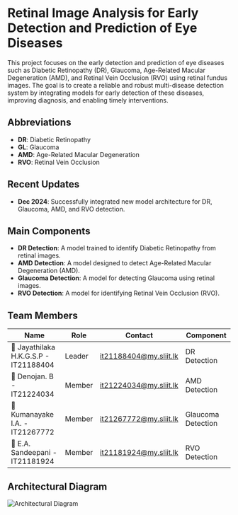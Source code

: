 # Retinal Image Analysis for Early Detection and Prediction of Eye Diseases

This project focuses on the early detection and prediction of eye diseases such as Diabetic Retinopathy (DR), Glaucoma, Age-Related Macular Degeneration (AMD), and Retinal Vein Occlusion (RVO) using retinal fundus images. The goal is to create a reliable and robust multi-disease detection system by integrating models for early detection of these diseases, improving diagnosis, and enabling timely interventions.

## Abbreviations
- **DR**: Diabetic Retinopathy
- **GL**: Glaucoma
- **AMD**: Age-Related Macular Degeneration
- **RVO**: Retinal Vein Occlusion

## Recent Updates
- **Dec 2024**: Successfully integrated new model architecture for DR, Glaucoma, AMD, and RVO detection.

## Main Components
- **DR Detection**: A model trained to identify Diabetic Retinopathy from retinal images.
- **AMD Detection**: A model designed to detect Age-Related Macular Degeneration (AMD).
- **Glaucoma Detection**: A model for detecting Glaucoma using retinal images.
- **RVO Detection**: A model for identifying Retinal Vein Occlusion (RVO).

## Team Members

| Name                                      | Role    | Contact                        | Component              |
|-------------------------------------------|---------|--------------------------------|------------------------|
| 👤 Jayathilaka H.K.G.S.P - IT21188404     | Leader  | it21188404@my.sliit.lk         | DR Detection           |
| 👤 Denojan. B - IT21224034                | Member  | it21224034@my.sliit.lk         | AMD Detection          |
| 👤 Kumanayake I.A. - IT21267772           | Member  | it21267772@my.sliit.lk         | Glaucoma Detection     |
| 👤 E.A. Sandeepani - IT21181924           | Member  | it21181924@my.sliit.lk         | RVO Detection          |

## Architectural Diagram
![Architectural Diagram](https://github.com/user-attachments/assets/8249c557-ecfd-43fc-9e55-e49e93262a48)



